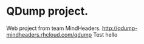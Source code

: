 QDump project.
=====

Web project from team MindHeaders.
http://qdump-mindheaders.rhcloud.com/qdump
Test hello

